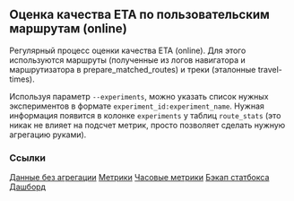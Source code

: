 Оценка качества ETA по пользовательским маршрутам (online)
---

Регулярный процесс оценки качества ETA (online). Для этого используются маршруты (полученные из логов навигатора и маршрутизатора в prepare_matched_routes) и треки (эталонные travel-times).

Используя параметр `--experiments`, можно указать список нужных экспериментов в формате `experiment_id:experiment_name`. Нужная информация появится в колонке `experiments` у таблиц `route_stats` (это никак не влияет на подсчет метрик, просто позволяет сделать нужную агрегацию руками).

### Ссылки
[Данные без агрегации](https://yt.yandex-team.ru/hahn/navigation?path=//home/maps/jams/production/online-eta-quality/route_stats)
[Метрики](https://yt.yandex-team.ru/hahn/navigation?path=//home/maps/jams/production/online-eta-quality/metrics)
[Часовые метрики](https://yt.yandex-team.ru/hahn/navigation?path=//home/maps/jams/production/online-eta-quality/metrics_hourly)
[Бэкап статбокса](https://yt.yandex-team.ru/hahn/navigation?path=//home/maps/jams/production/online-eta-quality/metrics/archive)
[Дашборд](https://datalens.yandex-team.ru/5q70qk3wf8ww2-probki?tab=qbe)
